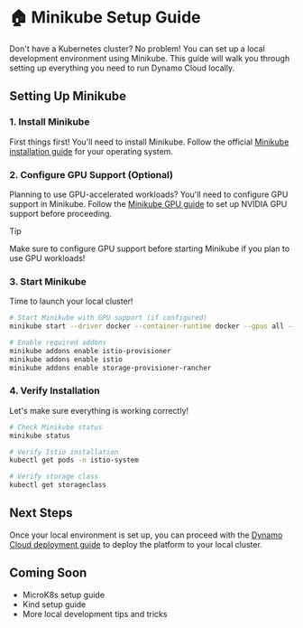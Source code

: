 <!--
SPDX-FileCopyrightText: Copyright (c) 2025 NVIDIA CORPORATION & AFFILIATES. All rights reserved.
SPDX-License-Identifier: Apache-2.0

Licensed under the Apache License, Version 2.0 (the "License");
you may not use this file except in compliance with the License.
You may obtain a copy of the License at

http://www.apache.org/licenses/LICENSE-2.0

Unless required by applicable law or agreed to in writing, software
distributed under the License is distributed on an "AS IS" BASIS,
WITHOUT WARRANTIES OR CONDITIONS OF ANY KIND, either express or implied.
See the License for the specific language governing permissions and
limitations under the License.
-->

# 🏠 Minikube Setup Guide

Don't have a Kubernetes cluster? No problem! You can set up a local development environment using Minikube. This guide will walk you through setting up everything you need to run Dynamo Cloud locally.

## Setting Up Minikube

### 1. Install Minikube
First things first! You'll need to install Minikube. Follow the official [Minikube installation guide](https://minikube.sigs.k8s.io/docs/start/) for your operating system.

### 2. Configure GPU Support (Optional)
Planning to use GPU-accelerated workloads? You'll need to configure GPU support in Minikube. Follow the [Minikube GPU guide](https://minikube.sigs.k8s.io/docs/tutorials/nvidia/) to set up NVIDIA GPU support before proceeding.

> [!TIP]
> Make sure to configure GPU support before starting Minikube if you plan to use GPU workloads!

### 3. Start Minikube
Time to launch your local cluster!

```bash
# Start Minikube with GPU support (if configured)
minikube start --driver docker --container-runtime docker --gpus all --memory=16000mb --cpus=8

# Enable required addons
minikube addons enable istio-provisioner
minikube addons enable istio
minikube addons enable storage-provisioner-rancher
```

### 4. Verify Installation
Let's make sure everything is working correctly!

```bash
# Check Minikube status
minikube status

# Verify Istio installation
kubectl get pods -n istio-system

# Verify storage class
kubectl get storageclass
```

## Next Steps

Once your local environment is set up, you can proceed with the [Dynamo Cloud deployment guide](./dynamo_cloud.md) to deploy the platform to your local cluster.

## Coming Soon

- MicroK8s setup guide
- Kind setup guide
- More local development tips and tricks

